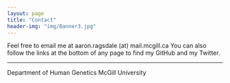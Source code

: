 ```yaml
---
layout: page
title: "Contact"
header-img: "img/Banner3.jpg"
---
```


Feel free to email me at aaron.ragsdale (at) mail.mcgill.ca
You can also follow the links at the bottom of any page to find my GitHub and my Twitter.  

___  

Department of Human Genetics
McGill University 

